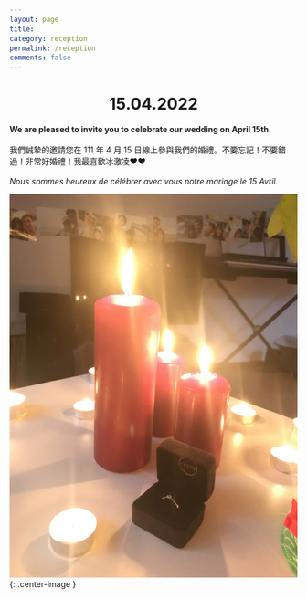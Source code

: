 ```yaml
---
layout: page
title: 
category: reception
permalink: /reception
comments: false
---
```

<h1 style="text-align: center;">15.04.2022</h1>

**We are pleased to invite you to celebrate our wedding on April 15th.**<br><br>
我們誠摯的邀請您在 111 年 4 月 15 日線上參與我們的婚禮。不要忘記！不要錯過！非常好婚禮！我最喜歡冰激凌❤️❤️<br><br>
*Nous sommes heureux de célébrer avec vous notre mariage le 15 Avril.*

![proposal](/assets/img/proposal.jpg){: .center-image }
